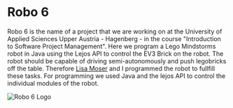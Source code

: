 # Robo 6
Robo 6 is the name of a project that we are working on at the University of Applied Sciences Upper Austria - Hagenberg - in the course "Introduction to Software Project Management". Here we program a Lego Mindstorms robot in Java using the Lejos API to control the EV3 Brick on the robot. The robot should be capable of driving semi-autonomously and push legobricks off the table. Therefore [Lisa Moser](https://github.com/cerealKiller512) and I programmed the robot to fullfill these tasks. For programming we used Java and the lejos API to control the individual modules of the robot.

![Robo 6 Logo](https://github.com/MichaelEder1/Robo-6/blob/main/Robo_6_Logo.png)

